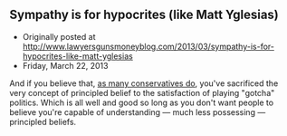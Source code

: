 ## Sympathy is for hypocrites (like Matt Yglesias)

 * Originally posted at http://www.lawyersgunsmoneyblog.com/2013/03/sympathy-is-for-hypocrites-like-matt-yglesias
 * Friday, March 22, 2013

And if you believe that, [as many conservatives do](http://lawyersgunsmon.wpengine.com/2013/03/well-if-it-affects-me-thats-different), you've sacrificed the very concept of principled belief to the satisfaction of playing "gotcha" politics. Which is all well and good so long as you don't want people to believe you're capable of understanding — much less possessing — principled beliefs.